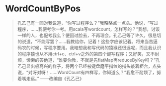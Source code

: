 # WordCountByPos
> 孔乙己有一回对我说道，“你写过程序么？”我略略点一点头。他说，“写过程序，……我便考你一考。用scala写wordcount，怎样写的？”我想，讨饭一样的人，也配考我么？便回过脸去，不再理会。孔乙己等了许久，很恳切的说道，“不能写罢？……我教给你，记着！这些字应该记着。将来当苦逼码农的时候，写程序要用。我暗想我和写代码的猿猴还很远呢，而且我认识的程序猿也从不用ctrl+c、ctrl+v之外的第四个键写程序；又好笑，又不耐烦，懒懒的答他道，“谁要你教，不就是先flatMap再reduceByKey吗？”孔乙己显出极高兴的样子，将两个已经被键盘磨平指纹的指头敲着柜台，点头说，“对呀对呀！……WordCount有四样写，你知道么？”我愈不耐烦了，努着嘴走远。”                        ——改编自《孔乙己》
